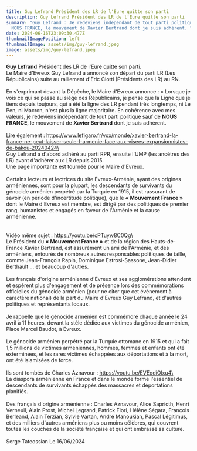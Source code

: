 ```yaml
---
title: Guy Lefrand Président des LR de l'Eure quitte son parti
description: Guy Lefrand Président des LR de l'Eure quitte son parti
summary: "Guy Lefrand : Je redeviens indépendant de tout parti politique sauf de
  NOUS FRANCE, le mouvement de Xavier Bertrand dont je suis adhérent. "
date: 2024-06-16T23:09:30.477Z
thumbnailImagePosition: left
thumbnailImage: assets/img/guy-lefrand.jpeg
image: assets/img/guy-lefrand.jpeg
---
```

**Guy Lefrand** Président des LR de l'Eure quitte son parti.\
Le Maire d'Evreux Guy Lefrand a annoncé son départ du parti LR (Les Républicains) suite au ralliement d'Eric Ciotti (Présidents des LR) au RN.\
\
En s'exprimant devant la Dépêche, le Maire d'Evreux annonce : « Lorsque je vois ce qui se passe au siège des Républicains, je pense que la Ligne que je tiens depuis toujours, qui a été la ligne des LR pendant très longtemps, ni Le Pen, ni Macron, n'est plus la ligne majoritaire. En cohérence avec mes valeurs, je redeviens indépendant de tout parti politique sauf de **NOUS FRANCE**, le mouvement de **Xavier Bertrand** dont je suis adhérent.\
\
Lire également : https://www.lefigaro.fr/vox/monde/xavier-bertrand-la-france-ne-peut-laisser-seule-l-armenie-face-aux-visees-expansionnistes-de-bakou-20240424\
\
Guy Lefrand a d'abord adhéré au parti RPR, ensuite l'UMP (les ancêtres des LR) avant d'adhérer aux LR depuis 2015.\
Une page importante est tournée pour le Maire d'Evreux.\
\
Certains lecteurs et lectrices du site Evreux-Arménie, ayant des origines arméniennes, sont pour la plupart, les descendants de survivants du génocide arménien perpétré par la Turquie en 1915, il est rassurant de savoir (en période d'incertitude politique), que le **« Mouvement France »** dont le Maire d'Evreux est membre, est dirigé par des politiques de premier rang, humanistes et engagés en faveur de l'Arménie et la cause arménienne.\
\
\
Vidéo même sujet : https://youtu.be/cPTuyw8C0Qg\
\
Le Président du **« Mouvement France »** et de la région des Hauts-de-France Xavier Bertrand, est assurément un ami de l'Arménie, et des arméniens, entourés de nombreux autres responsables politiques de taille, comme Jean-François Rapin, Dominique Estrosi-Sassone, Jean-Didier Berthault ... et beaucoup d'autres.\
\
Les français d'origine arménienne d'Evreux et ses agglomérations attendent et espèrent plus d'engagement et de présence lors des commémorations officielles du génocide arménien (pour ne citer que cet événement à caractère national) de la part du Maire d'Evreux Guy Lefrand, et d'autres politiques et représentants locaux.\
\
Je rappelle que le génocide arménien est commémoré chaque année le 24 avril à 11 heures, devant la stèle dédiée aux victimes du génocide arménien, Place Marcel Baudot, à Evreux.\
\
Le génocide arménien perpétré par la Turquie ottomane en 1915 et qui a fait 1,5 millions de victimes arméniennes, hommes, femmes et enfants ont été exterminées, et les rares victimes échappées aux déportations et à la mort, ont été islamisées de force.\
\
Ils sont tombés de Charles Aznavour : https://youtu.be/EVEodiOlxu4\
\
La diaspora arménienne en France et dans le monde forme l'essentiel de descendants de survivants échappés des massacres et déportations planifiés.\
\
Des français d'origine arménienne : Charles Aznavour, Alice Sapricth, Henri Verneuil, Alain Prost, Michel Legrand, Patrick Fiori, Hélène Ségara, François Berleand, Alain Terzian, Sylvie Vartan, André Manoukian, Pascal Légitimus, et des milliers d'autres arméniens plus ou moins célèbres, qui couvrent toutes les couches de la société française et qui ont embrassé sa culture.\
\
Serge Tateossian Le 16/06/2024